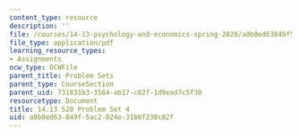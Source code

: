 ```yaml
---
content_type: resource
description: ''
file: /courses/14-13-psychology-and-economics-spring-2020/a0b0ed63849f5ac2024e31b0f238c82f_MIT14_13s20_pset4.pdf
file_type: application/pdf
learning_resource_types:
- Assignments
ocw_type: OCWFile
parent_title: Problem Sets
parent_type: CourseSection
parent_uid: 731831b3-3564-ab17-c02f-1d9ead7c5f30
resourcetype: Document
title: 14.13 S20 Problem Set 4
uid: a0b0ed63-849f-5ac2-024e-31b0f238c82f
---
```

